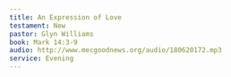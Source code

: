 ```yaml
---
title: An Expression of Love
testament: New
pastor: Glyn Williams
book: Mark 14:3-9
audio: http://www.mecgoodnews.org/audio/180620172.mp3
service: Evening
---
```

